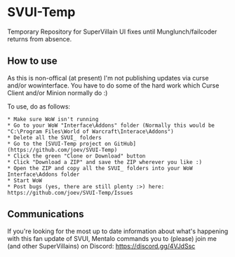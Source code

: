 # SVUI-Temp
Temporary Repository for SuperVillain UI fixes until Munglunch/failcoder returns from absence.

## How to use
As this is non-offical (at present) I'm not publishing updates via curse and/or wowinterface. You have to do some of the hard work which Curse Client and/or Minion normally do :) 

To use, do as follows: 

	* Make sure WoW isn't running 
	* Go to your WoW "Interface\Addons" folder (Normally this would be "C:\Program Files\World of Warcraft\Interace\Addons")
	* Delete all the SVUI_ folders
	* Go to the [SVUI-Temp project on GitHub](https://github.com/joev/SVUI-Temp)
	* Click the green "Clone or Download" button
	* Click "Download a ZIP" and save the ZIP wherever you like :) 
	* Open the ZIP and copy all the SVUI_ folders into your WoW Interface\Addons folder
	* Start WoW
	* Post bugs (yes, there are still plenty :>) here: https://github.com/joev/SVUI-Temp/Issues

## Communications
If you're looking for the most up to date information about what's happening with this fan update of SVUI, Mentalo commands you to (please) join me (and other SuperVillains) on Discord: https://discord.gg/4VJdSsc